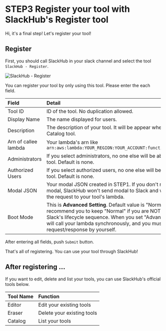# STEP3 Register your tool with SlackHub's Register tool
Hi, it's a final step!
Let's register your tool!

## Register
First, you should call SlackHub in your slack channel and select the tool `SlackHub - Register`.

![SlackHub - Register](https://github.com/Jimon-s/slackhub/blob/images/guide_developer_3.png)

You can register your tool by only using this tool. Please enter the each field.

| Field | Detail |
| :--- | :--- |
| Tool ID | ID of the tool. No duplication allowed. |
| Display Name | The name displayed for users. |
| Description | The description of your tool. It will be appear when users use Catalog tool. |
| Arn of callee lambda | Your lambda's arn like `arn:aws:lambda:YOUR_REGION:YOUR_ACCOUNT:function:XXXXXXXXXXXX` |
| Administrators | If you select administrators, no one else will be able to edit the tool. Default is none. |
| Authorized Users | If you select authorized users, no one else will be able to use the tool. Default is none. |
| Modal JSON | Your modal JSON created in STEP1. If you don't register any modal, SlackHub won't send modal to Slack and will simply pass the request to your tool's lambda. | 
| Boot Mode | This is **Advanced Setting**. Default value is "Normal" and I strictly recommend you to keep "Normal" if you are NOT familiar with Slack's lifecycle sequence. When you set "Advanced", SlackHub will call your lambda synchronously, and you must manage all request/response by yourself. |

After entering all fields, push `Submit` button. 

That's all of registering. You can use your tool through SlackHub!

## After registering ...
If you want to edit, delete and list your tools, you can use SlackHub's official tools below.

| Tool Name | Function |
| :--- | :--- |
| Editor | Edit your existing tools |
| Eraser | Delete your existing tools |
| Catalog | List your tools |
